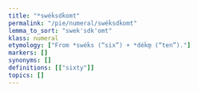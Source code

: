 ```yaml
---
title: "*swéḱsdḱomt"
permalink: "/pie/numeral/swéḱsdḱomt"
lemma_to_sort: "swek'sdk'omt"
klass: numeral
etymology: ["From *swéḱs (“six”) +‎ *déḱm̥ (“ten”)."]
markers: []
synonyms: []
definitions: [["sixty"]]
topics: []
---
```

